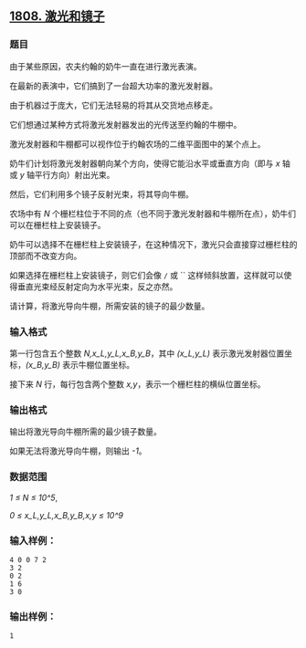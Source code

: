 ## [1808. 激光和镜子](https://www.acwing.com/problem/content/1810/)

### 题目

由于某些原因，农夫约翰的奶牛一直在进行激光表演。

在最新的表演中，它们搞到了一台超大功率的激光发射器。

由于机器过于庞大，它们无法轻易的将其从交货地点移走。

它们想通过某种方式将激光发射器发出的光传送至约翰的牛棚中。

激光发射器和牛棚都可以视作位于约翰农场的二维平面图中的某个点上。

奶牛们计划将激光发射器朝向某个方向，使得它能沿水平或垂直方向（即与 *x* 轴或 *y* 轴平行方向）射出光束。

然后，它们利用多个镜子反射光束，将其导向牛棚。

农场中有 *N* 个栅栏柱位于不同的点（也不同于激光发射器和牛棚所在点），奶牛们可以在栅栏柱上安装镜子。

奶牛可以选择不在栅栏柱上安装镜子，在这种情况下，激光只会直接穿过栅栏柱的顶部而不改变方向。

如果选择在栅栏柱上安装镜子，则它们会像 `/` 或 `` 这样倾斜放置，这样就可以使得垂直光束经反射定向为水平光束，反之亦然。

请计算，将激光导向牛棚，所需安装的镜子的最少数量。

### 输入格式

第一行包含五个整数 *N,x_L,y_L,x_B,y_B*，其中 *(x_L,y_L)* 表示激光发射器位置坐标，*(x_B,y_B)* 表示牛棚位置坐标。

接下来 *N* 行，每行包含两个整数 *x,y*，表示一个栅栏柱的横纵位置坐标。

### 输出格式

输出将激光导向牛棚所需的最少镜子数量。

如果无法将激光导向牛棚，则输出 *-1*。

### 数据范围

*1 ≤ N ≤ 10^5*,

*0 ≤ x_L,y_L,x_B,y_B,x,y ≤ 10^9*

### 输入样例：

```
4 0 0 7 2
3 2
0 2
1 6
3 0
```

### 输出样例：

```
1
```
